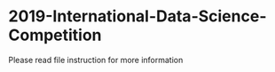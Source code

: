 ﻿# 2019-International-Data-Science-Competition  

Please read file instruction for more information  

